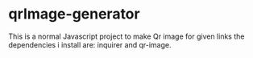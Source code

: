 # qrImage-generator

This is a normal Javascript project to make Qr image for given links 
the dependencies i install are: inquirer and qr-image.
